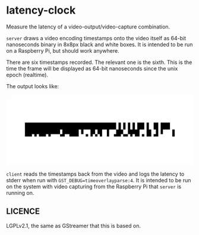 latency-clock
=============

Measure the latency of a video-output/video-capture combination.

`server` draws a video encoding timestamps onto the video itself as 64-bit
nanoseconds binary in 8x8px black and white boxes.  It is intended to be run on
a Raspberry Pi, but should work anywhere.

There are six timestamps recorded.  The relevant one is the sixth.  This is the
time the frame will be displayed as 64-bit nanoseconds since the unix epoch
(realtime).

The output looks like:

![server video output](example.gif)

`client` reads the timestamps back from the video and logs the latency to stderr
when run with `GST_DEBUG=timeoverlayparse:4`.  It is intended to be run on the
system with video capturing from the Raspberry Pi that `server` is running on.

LICENCE
-------

LGPLv2.1, the same as GStreamer that this is based on.
